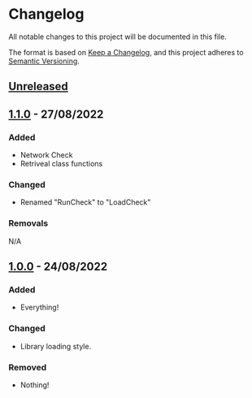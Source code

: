 # Changelog
All notable changes to this project will be documented in this file.

The format is based on [Keep a Changelog](https://keepachangelog.com/en/1.0.0/),
and this project adheres to [Semantic Versioning](https://semver.org/spec/v2.0.0.html).

## [Unreleased]

## [1.1.0] - 27/08/2022
### Added
- Network Check
- Retriveal class functions

### Changed
- Renamed "RunCheck" to "LoadCheck"

### Removals
N/A

## [1.0.0] - 24/08/2022
### Added
- Everything!

### Changed
- Library loading style.

### Removed
- Nothing!

[Unreleased]: https://github.com/Midnightific/Blackbird/compare/v1.0.0...HEAD
[1.0.0]: https://github.com/Midnightific/Blackbird/compare/v0.3.0...v1.0.0
[1.1.0]: https://github.com/Midnightific/Blackbird/compare/v1.0.0...v1.1.0
